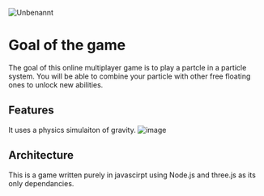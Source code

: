 ![Unbenannt](https://github.com/user-attachments/assets/f59e96da-b63d-4024-85ea-218ced2890b0)

# Goal of the game

The goal of this online multiplayer game is to play a partcle in a particle system.
You will be able to combine your particle with other free floating ones to unlock new abilities.

## Features

It uses a physics simulaiton of gravity.
![image](https://github.com/user-attachments/assets/ee597f88-439e-4fef-a4ae-11f02557da14)

## Architecture

This is a game written purely in javascirpt using Node.js and three.js as its only dependancies.


